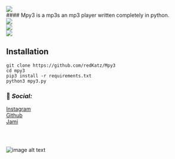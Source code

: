 ![](https://i.ibb.co/874Mwby/log-removebg-preview.png)
<br>#### Mpy3 is a mp3s an mp3 player written completely in python.
<br>
![](https://i.ibb.co/RhG0Nr4/Screenshot-2022-07-03-22-47-20.png)
<br>
![](https://i.ibb.co/TPKmKdc/Screenshot-2022-07-03-22-48-01.png)
<br>
![](https://i.ibb.co/CJD2R17/Screenshot-2022-07-03-22-48-21.png)
<br>
## Installation
	git clone https://github.com/redKatz/Mpy3
	cd mpy3
	pip3 install -r requirements.txt
	python3 mpy3.py
	
### 📱 _Social:_
[Instagram](https://instagram.com/katz.py/)<br />
[Github](https://github.com/redKatz/)<br />
[Jami](https://i.ibb.co/cXRSMQR/Screenshot-2022-06-15-16-11-19.png)
### ⠀
![image alt text](https://i.ibb.co/D1Bbb7v/Untitled.png)
